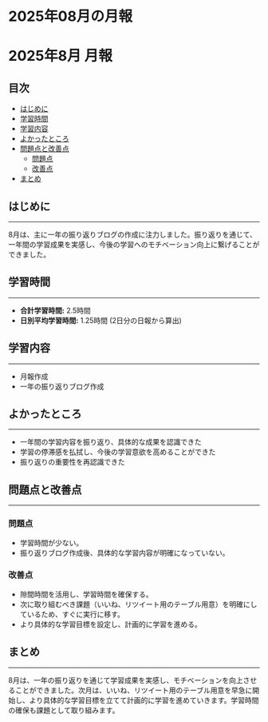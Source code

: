 # 2025年08月の月報

# 2025年8月 月報

## 目次
- [はじめに](#はじめに)
- [学習時間](#学習時間)
- [学習内容](#学習内容)
- [よかったところ](#よかったところ)
- [問題点と改善点](#問題点と改善点)
  - [問題点](#問題点)
  - [改善点](#改善点)
- [まとめ](#まとめ)

## はじめに
---
8月は、主に一年の振り返りブログの作成に注力しました。振り返りを通じて、一年間の学習成果を実感し、今後の学習へのモチベーション向上に繋げることができました。

## 学習時間
---
- **合計学習時間:** 2.5時間  
- **日別平均学習時間:** 1.25時間 (2日分の日報から算出)

## 学習内容
---
- 月報作成
- 一年の振り返りブログ作成

## よかったところ
---
- 一年間の学習内容を振り返り、具体的な成果を認識できた
- 学習の停滞感を払拭し、今後の学習意欲を高めることができた
- 振り返りの重要性を再認識できた

## 問題点と改善点
---

  ### 問題点
  - 学習時間が少ない。
  - 振り返りブログ作成後、具体的な学習内容が明確になっていない。

  ### 改善点
  - 隙間時間を活用し、学習時間を確保する。
  - 次に取り組むべき課題（いいね、リツイート用のテーブル用意）を明確にしているため、すぐに実行に移す。
  - より具体的な学習目標を設定し、計画的に学習を進める。

## まとめ
---
8月は、一年の振り返りを通じて学習成果を実感し、モチベーションを向上させることができました。次月は、いいね、リツイート用のテーブル用意を早急に開始し、より具体的な学習目標を立てて計画的に学習を進めていきます。学習時間の確保も課題として取り組みます。
